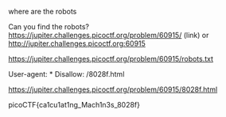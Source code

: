 where are the robots

Can you find the robots? https://jupiter.challenges.picoctf.org/problem/60915/ (link) or http://jupiter.challenges.picoctf.org:60915

https://jupiter.challenges.picoctf.org/problem/60915/robots.txt

User-agent: *
Disallow: /8028f.html

https://jupiter.challenges.picoctf.org/problem/60915/8028f.html

picoCTF{ca1cu1at1ng_Mach1n3s_8028f}